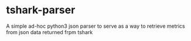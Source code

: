 # tshark-parser
A simple ad-hoc python3 json parser to serve as a way to retrieve metrics from json data returned frpm tshark
